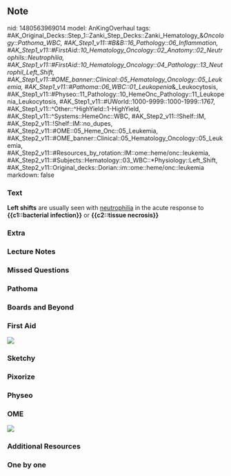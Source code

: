 ## Note
nid: 1480563969014
model: AnKingOverhaul
tags: #AK_Original_Decks::Step_1::Zanki_Step_Decks::Zanki_Hematology_&_Oncology::Pathoma_WBC, #AK_Step1_v11::#B&B::16_Pathology::06_Inflammation, #AK_Step1_v11::#FirstAid::10_Hematology_Oncology::02_Anatomy::02_Neutrophils::Neutrophilia, #AK_Step1_v11::#FirstAid::10_Hematology_Oncology::04_Pathology::13_Neutrophil_Left_Shift, #AK_Step1_v11::#OME_banner::Clinical::05_Hematology_Oncology::05_Leukemia, #AK_Step1_v11::#Pathoma::06_WBC::01_Leukopenia_&_Leukocytosis, #AK_Step1_v11::#Physeo::11_Pathology::10_HemeOnc_Pathology::11_Leukopenia_Leukocytosis, #AK_Step1_v11::#UWorld::1000-9999::1000-1999::1767, #AK_Step1_v11::^Other::^HighYield::1-HighYield, #AK_Step1_v11::^Systems::HemeOnc::WBC, #AK_Step2_v11::!Shelf::IM, #AK_Step2_v11::!Shelf::IM::no_dupes, #AK_Step2_v11::#OME::05_Heme_Onc::05_Leukemia, #AK_Step2_v11::#OME_banner::Clinical::05_Hematology_Oncology::05_Leukemia, #AK_Step2_v11::#Resources_by_rotation::IM::ome::heme/onc::leukemia, #AK_Step2_v11::#Subjects::Hematology::03_WBC::*Physiology::Left_Shift, #AK_Step2_v11::Original_decks::Dorian::im::ome::heme/onc::leukemia
markdown: false

### Text
<div>
  <div>
    <div>
      <b>Left shifts</b> are usually seen with <u>neutrophilia</u>
      in the acute response to <b>{{c1::bacterial infection}}</b>
      or <b>{{c2::tissue necrosis}}</b>
    </div>
  </div>
</div>

### Extra


### Lecture Notes


### Missed Questions


### Pathoma


### Boards and Beyond


### First Aid
<img src="tmpTfgXSC.png">

### Sketchy


### Pixorize


### Physeo


### OME
<div class="ome-widget">
  <a href=
  "https://onlinemeded.org/spa/hematology-oncology/leukemia/acquire?ref=anki">
  <img src="_OME_AnkiFlashcards_Lesson_3.png"></a>
</div>

### Additional Resources


### One by one

